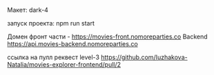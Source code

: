 Макет: dark-4

запуск проекта:
npm run start

Домен фронт части - https://movies-front.nomoreparties.co
Backend https://api.movies-backend.nomoreparties.co

ссылка на пулл реквест level-3 https://github.com/Iuzhakova-Natalia/movies-explorer-frontend/pull/2


